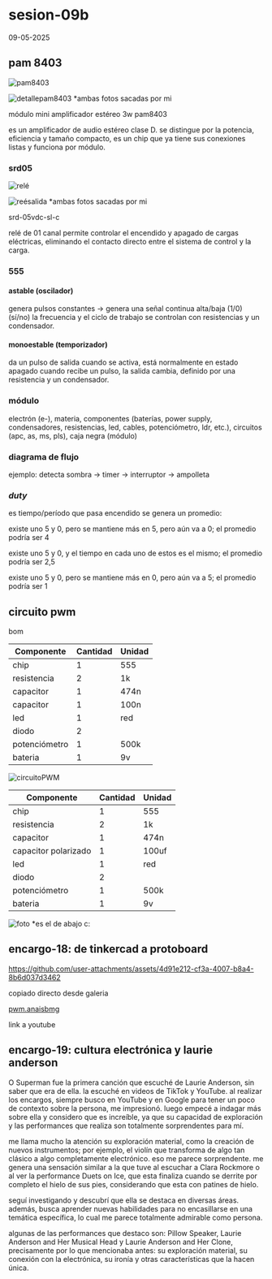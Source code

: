# sesion-09b

09-05-2025

## pam 8403

![pam8403](https://github.com/Anaisbmg/dis8644-2025-1/blob/main/11-Anaisbmg/sesion-09b/archivos/pam8403.jpeg)

![detallepam8403](https://github.com/Anaisbmg/dis8644-2025-1/blob/main/11-Anaisbmg/sesion-09b/archivos/detallepam8403.jpeg)
*ambas fotos sacadas por mi

módulo mini amplificador estéreo 3w pam8403

es un amplificador de audio estéreo clase D. se distingue por la potencia, eficiencia y tamaño compacto, es un chip que ya tiene sus conexiones listas y funciona por módulo.

### srd05

![relé](https://github.com/Anaisbmg/dis8644-2025-1/blob/main/11-Anaisbmg/sesion-09b/archivos/rel%C3%A9.jpeg)

![reésalida](https://github.com/Anaisbmg/dis8644-2025-1/blob/main/11-Anaisbmg/sesion-09b/archivos/rel%C3%A9salida.jpeg)
*ambas fotos sacadas por mi

srd-05vdc-sl-c

relé de 01 canal permite controlar el encendido y apagado de cargas eléctricas, eliminando el contacto directo entre el sistema de control y la carga.

### 555

#### astable (oscilador)

genera pulsos constantes → genera una señal continua alta/baja (1/0) (sí/no)
la frecuencia y el ciclo de trabajo se controlan con resistencias y un condensador.

#### monoestable (temporizador)

da un pulso de salida cuando se activa, está normalmente en estado apagado
cuando recibe un pulso, la salida cambia, definido por una resistencia y un condensador.

### módulo

electrón (e-), materia, componentes (baterías, power supply, condensadores, resistencias, led, cables, potenciómetro, ldr, etc.), circuitos (apc, as, ms, pls), caja negra (módulo)

### diagrama de flujo

ejemplo: detecta sombra → timer → interruptor → ampolleta

### *duty*

es tiempo/período que pasa encendido se genera un promedio:

existe uno 5 y 0, pero se mantiene más en 5, pero aún va a 0; el promedio podría ser 4

existe uno 5 y 0, y el tiempo en cada uno de estos es el mismo; el promedio podría ser 2,5

existe uno 5 y 0, pero se mantiene más en 0, pero aún va a 5; el promedio podría ser 1

## circuito pwm

bom

|Componente| Cantidad |Unidad|
|---|---|---|
|chip |1|555|
|resistencia|2|1k|
|capacitor|1|474n|
|capacitor|1|100n|
|led|1|red|
|diodo|2||
|potenciómetro|1|500k|
|bateria|1|9v|

![circuitoPWM](https://github.com/Anaisbmg/dis8644-2025-1/blob/main/11-Anaisbmg/sesion-09b/archivos/circuitoPWM.png)

|Componente| Cantidad |Unidad|
|---|---|---|
|chip |1|555|
|resistencia|2|1k|
|capacitor|1|474n|
|capacitor polarizado|1|100uf|
|led|1|red|
|diodo|2||
|potenciómetro|1|500k|
|bateria|1|9v|

![foto](https://github.com/Anaisbmg/dis8644-2025-1/blob/main/11-Anaisbmg/sesion-09b/archivos/foto.png)
*es el de abajo c:

## encargo-18: de tinkercad a protoboard

<https://github.com/user-attachments/assets/4d91e212-cf3a-4007-b8a4-8b6d037d3462>

copiado directo desde galeria

[pwm.anaisbmg](https://youtube.com/shorts/mt0j7jvq76E?feature=share)

link a youtube

## encargo-19: cultura electrónica y laurie anderson

O Superman fue la primera canción que escuché de Laurie Anderson, sin saber que era de ella. la escuché en videos de TikTok y YouTube. al realizar los encargos, siempre busco en YouTube y en Google para tener un poco de contexto sobre la persona, me impresionó. luego empecé a indagar más sobre ella y considero que es increíble, ya que su capacidad de exploración y las performances que realiza son totalmente sorprendentes para mí.

me llama mucho la atención su exploración material, como la creación de nuevos instrumentos; por ejemplo, el violín que transforma de algo tan clásico a algo completamente electrónico. eso me parece sorprendente. me genera una sensación similar a la que tuve al escuchar a Clara Rockmore o al ver la performance Duets on Ice, que esta finaliza cuando se derrite por completo el hielo de sus pies, considerando que esta con patines de hielo.

seguí investigando y descubrí que ella se destaca en diversas áreas. además, busca aprender nuevas habilidades para no encasillarse en una temática específica, lo cual me parece totalmente admirable como persona.

algunas de las performances que destaco son: Pillow Speaker, Laurie Anderson and Her Musical Head y Laurie Anderson and Her Clone, precisamente por lo que mencionaba antes: su exploración material, su conexión con la electrónica, su ironía y otras características que la hacen única.
